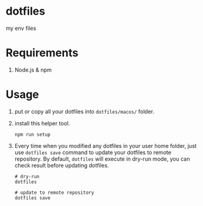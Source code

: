 # dotfiles

my env files

# Requirements

1. Node.js & npm

# Usage
 
1. put or copy all your dotfiles into `dotfiles/macos/` folder.

2. install this helper tool.
    ```
    npm run setup
    ```

3. Every time when you modified any dotfiles in your user home folder, just use `dotfiles save` command to update your dotfiles to remote repository. 
   By default, `dotfiles` will execute in dry-run mode, you can check result before updating dotfiles.
    ```
    # dry-run
    dotfiles 
    
    # update to remote repository
    dotfiles save
    ``` 
